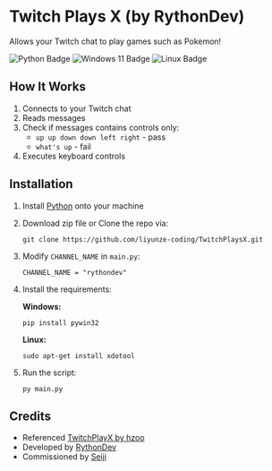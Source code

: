 # Twitch Plays X (by RythonDev)

Allows your Twitch chat to play games such as Pokemon!

![Python Badge](https://img.shields.io/badge/Python-3776AB?logo=python&logoColor=fff&style=for-the-badge)
![Windows 11 Badge](https://img.shields.io/badge/Windows%2011-0078D4?logo=windows11&logoColor=fff&style=for-the-badge)
![Linux Badge](https://img.shields.io/badge/Linux-FCC624?logo=linux&logoColor=000&style=for-the-badge)

## How It Works

1. Connects to your Twitch chat
2. Reads messages
3. Check if messages contains controls only: 
   - `up up down down left right` - pass
   - `what's up` - fail
4. Executes keyboard controls

## Installation

1. Install [Python](https://python.org) onto your machine
2. Download zip file or Clone the repo via:
    ```
    git clone https://github.com/liyunze-coding/TwitchPlaysX.git
    ```

3. Modify `CHANNEL_NAME` in `main.py`:
    ``` 
    CHANNEL_NAME = "rythondev"
    ```

4. Install the requirements:

    **Windows:**
    ```
    pip install pywin32
    ```

    **Linux:**
    ```
    sudo apt-get install xdotool
    ```

5. Run the script:
    ```
    py main.py
    ```

## Credits

- Referenced [TwitchPlayX by hzoo](https://github.com/hzoo/TwitchPlaysX)
- Developed by [RythonDev](https://twitch.tv/RythonDev)
- Commissioned by [Seiji](https://twitch.tv/Seiji)